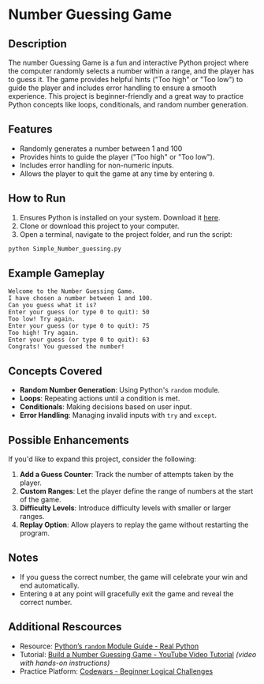 # Number Guessing Game

## Description
The number Guessing Game is a fun and interactive Python project where the computer randomly selects a number within a range, and the player has to guess it. The game provides helpful hints ("Too high" or "Too low") to guide the player and includes error handling to ensure a smooth experience.
This project is beginner-friendly and a great way to practice Python concepts like loops, conditionals, and random number generation.

## Features
- Randomly generates a number between 1 and 100
- Provides hints to guide the player ("Too high" or "Too low").
- Includes error handling for non-numeric inputs.
- Allows the player to quit the game at any time by entering `0`.

## How to Run
1. Ensures Python is installed on your system. Download it [here](https://www.python.org/).
2. Clone or download this project to your computer.
3. Open a terminal, navigate to the project folder, and run the script:
```bash
python Simple_Number_guessing.py
```

## Example Gameplay
```
Welcome to the Number Guessing Game.
I have chosen a number between 1 and 100.
Can you guess what it is?
Enter your guess (or type 0 to quit): 50
Too low! Try again.
Enter your guess (or type 0 to quit): 75
Too high! Try again.
Enter your guess (or type 0 to quit): 63
Congrats! You guessed the number!
```

## Concepts Covered
- **Random Number Generation**: Using Python's `random` module.
- **Loops**: Repeating actions until a condition is met.
- **Conditionals**: Making decisions based on user input.
- **Error Handling**: Managing invalid inputs with `try` and `except`.

## Possible Enhancements
If you'd like to expand this project, consider the following:
1. **Add a Guess Counter**: Track the number of attempts taken by the player.
2. **Custom Ranges**: Let the player define the range of numbers at the start of the game.
3. **Difficulty Levels**: Introduce difficulty levels with smaller or larger ranges.
4. **Replay Option**: Allow players to replay the game without restarting the program.

## Notes
- If you guess the correct number, the game will celebrate your win and end automatically.
- Entering `0` at any point will gracefully exit the game and reveal the correct number.

## Additional Rescources
- Resource: [Python’s `random` Module Guide - Real Python](https://realpython.com/python-random/)
- Tutorial: [Build a Number Guessing Game - YouTube Video Tutorial](https://www.youtube.com/watch?v=8ext9G7xspg) *(video with hands-on instructions)*
- Practice Platform: [Codewars - Beginner Logical Challenges](https://www.codewars.com/)
